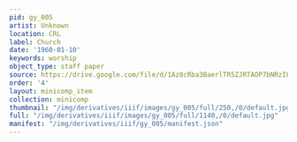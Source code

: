 ```yaml
---
pid: gy_005
artist: Unknown
location: CRL
label: Church
date: '1960-01-10'
keywords: worship
object_type: staff paper
source: https://drive.google.com/file/d/1Az8cRba3BaerlTR5ZJRTAOP7bNRzILC-/view?usp=sharing
order: '4'
layout: minicomp_item
collection: minicomp
thumbnail: "/img/derivatives/iiif/images/gy_005/full/250,/0/default.jpg"
full: "/img/derivatives/iiif/images/gy_005/full/1140,/0/default.jpg"
manifest: "/img/derivatives/iiif/gy_005/manifest.json"
---
```

